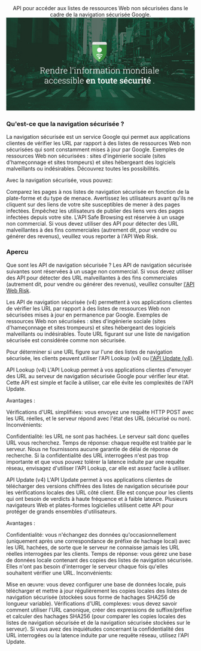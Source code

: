 <div align="center">API pour accéder aux listes de ressources Web non sécurisées dans le cadre de la navigation sécurisée Google.</div>
<img src="https://github.com/NGcodeX/NGcodeX_Server/blob/main/.github/workflows/private/safe-browsing.PNG?raw=true">

### Qu'est-ce que la navigation sécurisée ?

La navigation sécurisée est un service Google qui permet aux applications clientes de vérifier les URL par rapport à des listes de ressources Web non sécurisées qui sont constamment mises à jour par Google. Exemples de ressources Web non sécurisées : sites d'ingénierie sociale (sites d'hameçonnage et sites trompeurs) et sites hébergeant des logiciels malveillants ou indésirables. Découvrez toutes les possibilités.

Avec la navigation sécurisée, vous pouvez:

Comparez les pages à nos listes de navigation sécurisée en fonction de la plate-forme et du type de menace.
Avertissez les utilisateurs avant qu'ils ne cliquent sur des liens de votre site susceptibles de mener à des pages infectées.
Empêchez les utilisateurs de publier des liens vers des pages infectées depuis votre site.
L'API Safe Browsing est réservée à un usage non commercial. Si vous devez utiliser des API pour détecter des URL malveillantes à des fins commerciales (autrement dit, pour vendre ou générer des revenus), veuillez vous reporter à l'API Web Risk.

### Apercu

Que sont les API de navigation sécurisée ?
Les API de navigation sécurisée suivantes sont réservées à un usage non commercial. Si vous devez utiliser des API pour détecter des URL malveillantes à des fins commerciales (autrement dit, pour vendre ou générer des revenus), veuillez consulter [l'API Web Risk](https://cloud.google.com/web-risk?hl=fr).

Les API de navigation sécurisée (v4) permettent à vos applications clientes de vérifier les URL par rapport à des listes de ressources Web non sécurisées mises à jour en permanence par Google. Exemples de ressources Web non sécurisées : sites d'ingénierie sociale (sites d'hameçonnage et sites trompeurs) et sites hébergeant des logiciels malveillants ou indésirables. Toute URL figurant sur une liste de navigation sécurisée est considérée comme non sécurisée.

Pour déterminer si une URL figure sur l'une des listes de navigation sécurisée, les clients peuvent utiliser l'API Lookup (v4) ou [l'API Update (v4)](https://developers.google.com/safe-browsing/v4/update-api?hl=fr).

API Lookup (v4)
L'API Lookup permet à vos applications clientes d'envoyer des URL au serveur de navigation sécurisée Google pour vérifier leur état. Cette API est simple et facile à utiliser, car elle évite les complexités de l'API Update.

Avantages :

Vérifications d'URL simplifiées: vous envoyez une requête HTTP POST avec les URL réelles, et le serveur répond avec l'état des URL (sécurisé ou non).
Inconvénients:

Confidentialité: les URL ne sont pas hachées. Le serveur sait donc quelles URL vous recherchez.
Temps de réponse: chaque requête est traitée par le serveur. Nous ne fournissons aucune garantie de délai de réponse de recherche.
Si la confidentialité des URL interrogées n'est pas trop importante et que vous pouvez tolérer la latence induite par une requête réseau, envisagez d'utiliser l'API Lookup, car elle est assez facile à utiliser.

API Update (v4)
L'API Update permet à vos applications clientes de télécharger des versions chiffrées des listes de navigation sécurisée pour les vérifications locales des URL côté client. Elle est conçue pour les clients qui ont besoin de verdicts à haute fréquence et à faible latence. Plusieurs navigateurs Web et plates-formes logicielles utilisent cette API pour protéger de grands ensembles d'utilisateurs.

Avantages :

Confidentialité: vous n'échangez des données qu'occasionnellement (uniquement après une correspondance de préfixe de hachage local) avec les URL hachées, de sorte que le serveur ne connaisse jamais les URL réelles interrogées par les clients.
Temps de réponse: vous gérez une base de données locale contenant des copies des listes de navigation sécurisée. Elles n'ont pas besoin d'interroger le serveur chaque fois qu'elles souhaitent vérifier une URL.
Inconvénients:

Mise en œuvre: vous devez configurer une base de données locale, puis télécharger et mettre à jour régulièrement les copies locales des listes de navigation sécurisée (stockées sous forme de hachages SHA256 de longueur variable).
Vérifications d'URL complexes: vous devez savoir comment utiliser l'URL canonique, créer des expressions de suffixe/préfixe et calculer des hachages SHA256 (pour comparer les copies locales des listes de navigation sécurisée et de la navigation sécurisée stockées sur le serveur).
Si vous avez des inquiétudes concernant la confidentialité des URL interrogées ou la latence induite par une requête réseau, utilisez l'API Update.
